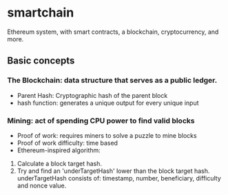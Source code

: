 # smartchain
Ethereum system, with smart contracts, a blockchain, cryptocurrency, and more.

## Basic concepts

### The Blockchain: data structure that serves as a public ledger.
- Parent Hash:
Cryptographic hash of the parent block
- hash function:
generates a unique output for every unique input

### Mining: act of spending CPU power to find valid blocks
- Proof of work:
requires miners to solve a puzzle to mine blocks
- Proof of work difficulty: time based
- Ethereum-inspired algorithm:
1. Calculate a block target hash.
2. Try and find an 'underTargetHash' lower than the block target hash.
underTargetHash consists of: timestamp, number, beneficiary, difficulty and nonce value.